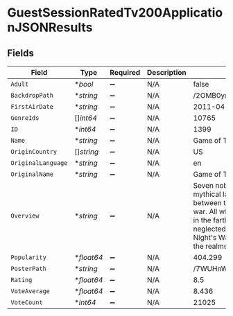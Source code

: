 # GuestSessionRatedTv200ApplicationJSONResults


## Fields

| Field                                                                                                                                                                                                                                                                                                                                     | Type                                                                                                                                                                                                                                                                                                                                      | Required                                                                                                                                                                                                                                                                                                                                  | Description                                                                                                                                                                                                                                                                                                                               | Example                                                                                                                                                                                                                                                                                                                                   |
| ----------------------------------------------------------------------------------------------------------------------------------------------------------------------------------------------------------------------------------------------------------------------------------------------------------------------------------------- | ----------------------------------------------------------------------------------------------------------------------------------------------------------------------------------------------------------------------------------------------------------------------------------------------------------------------------------------- | ----------------------------------------------------------------------------------------------------------------------------------------------------------------------------------------------------------------------------------------------------------------------------------------------------------------------------------------- | ----------------------------------------------------------------------------------------------------------------------------------------------------------------------------------------------------------------------------------------------------------------------------------------------------------------------------------------- | ----------------------------------------------------------------------------------------------------------------------------------------------------------------------------------------------------------------------------------------------------------------------------------------------------------------------------------------- |
| `Adult`                                                                                                                                                                                                                                                                                                                                   | **bool*                                                                                                                                                                                                                                                                                                                                   | :heavy_minus_sign:                                                                                                                                                                                                                                                                                                                        | N/A                                                                                                                                                                                                                                                                                                                                       | false                                                                                                                                                                                                                                                                                                                                     |
| `BackdropPath`                                                                                                                                                                                                                                                                                                                            | **string*                                                                                                                                                                                                                                                                                                                                 | :heavy_minus_sign:                                                                                                                                                                                                                                                                                                                        | N/A                                                                                                                                                                                                                                                                                                                                       | /2OMB0ynKlyIenMJWI2Dy9IWT4c.jpg                                                                                                                                                                                                                                                                                                           |
| `FirstAirDate`                                                                                                                                                                                                                                                                                                                            | **string*                                                                                                                                                                                                                                                                                                                                 | :heavy_minus_sign:                                                                                                                                                                                                                                                                                                                        | N/A                                                                                                                                                                                                                                                                                                                                       | 2011-04-17                                                                                                                                                                                                                                                                                                                                |
| `GenreIds`                                                                                                                                                                                                                                                                                                                                | []*int64*                                                                                                                                                                                                                                                                                                                                 | :heavy_minus_sign:                                                                                                                                                                                                                                                                                                                        | N/A                                                                                                                                                                                                                                                                                                                                       | 10765                                                                                                                                                                                                                                                                                                                                     |
| `ID`                                                                                                                                                                                                                                                                                                                                      | **int64*                                                                                                                                                                                                                                                                                                                                  | :heavy_minus_sign:                                                                                                                                                                                                                                                                                                                        | N/A                                                                                                                                                                                                                                                                                                                                       | 1399                                                                                                                                                                                                                                                                                                                                      |
| `Name`                                                                                                                                                                                                                                                                                                                                    | **string*                                                                                                                                                                                                                                                                                                                                 | :heavy_minus_sign:                                                                                                                                                                                                                                                                                                                        | N/A                                                                                                                                                                                                                                                                                                                                       | Game of Thrones                                                                                                                                                                                                                                                                                                                           |
| `OriginCountry`                                                                                                                                                                                                                                                                                                                           | []*string*                                                                                                                                                                                                                                                                                                                                | :heavy_minus_sign:                                                                                                                                                                                                                                                                                                                        | N/A                                                                                                                                                                                                                                                                                                                                       | US                                                                                                                                                                                                                                                                                                                                        |
| `OriginalLanguage`                                                                                                                                                                                                                                                                                                                        | **string*                                                                                                                                                                                                                                                                                                                                 | :heavy_minus_sign:                                                                                                                                                                                                                                                                                                                        | N/A                                                                                                                                                                                                                                                                                                                                       | en                                                                                                                                                                                                                                                                                                                                        |
| `OriginalName`                                                                                                                                                                                                                                                                                                                            | **string*                                                                                                                                                                                                                                                                                                                                 | :heavy_minus_sign:                                                                                                                                                                                                                                                                                                                        | N/A                                                                                                                                                                                                                                                                                                                                       | Game of Thrones                                                                                                                                                                                                                                                                                                                           |
| `Overview`                                                                                                                                                                                                                                                                                                                                | **string*                                                                                                                                                                                                                                                                                                                                 | :heavy_minus_sign:                                                                                                                                                                                                                                                                                                                        | N/A                                                                                                                                                                                                                                                                                                                                       | Seven noble families fight for control of the mythical land of Westeros. Friction between the houses leads to full-scale war. All while a very ancient evil awakens in the farthest north. Amidst the war, a neglected military order of misfits, the Night's Watch, is all that stands between the realms of men and icy horrors beyond. |
| `Popularity`                                                                                                                                                                                                                                                                                                                              | **float64*                                                                                                                                                                                                                                                                                                                                | :heavy_minus_sign:                                                                                                                                                                                                                                                                                                                        | N/A                                                                                                                                                                                                                                                                                                                                       | 404.299                                                                                                                                                                                                                                                                                                                                   |
| `PosterPath`                                                                                                                                                                                                                                                                                                                              | **string*                                                                                                                                                                                                                                                                                                                                 | :heavy_minus_sign:                                                                                                                                                                                                                                                                                                                        | N/A                                                                                                                                                                                                                                                                                                                                       | /7WUHnWGx5OO145IRxPDUkQSh4C7.jpg                                                                                                                                                                                                                                                                                                          |
| `Rating`                                                                                                                                                                                                                                                                                                                                  | **float64*                                                                                                                                                                                                                                                                                                                                | :heavy_minus_sign:                                                                                                                                                                                                                                                                                                                        | N/A                                                                                                                                                                                                                                                                                                                                       | 8.5                                                                                                                                                                                                                                                                                                                                       |
| `VoteAverage`                                                                                                                                                                                                                                                                                                                             | **float64*                                                                                                                                                                                                                                                                                                                                | :heavy_minus_sign:                                                                                                                                                                                                                                                                                                                        | N/A                                                                                                                                                                                                                                                                                                                                       | 8.436                                                                                                                                                                                                                                                                                                                                     |
| `VoteCount`                                                                                                                                                                                                                                                                                                                               | **int64*                                                                                                                                                                                                                                                                                                                                  | :heavy_minus_sign:                                                                                                                                                                                                                                                                                                                        | N/A                                                                                                                                                                                                                                                                                                                                       | 21025                                                                                                                                                                                                                                                                                                                                     |
